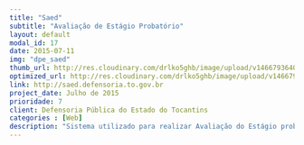 ```yaml
---
title: "Saed"
subtitle: "Avaliação de Estágio Probatório"
layout: default
modal_id: 17
date: 2015-07-11
img: "dpe_saed"
thumb_url: http://res.cloudinary.com/drlko5ghb/image/upload/v1466793640/jllvdukqucyea7kjdnxo.png
optimized_url: http://res.cloudinary.com/drlko5ghb/image/upload/v1466793643/cwhtrk60k5gvdru8sj8t.png
link: http://saed.defensoria.to.gov.br
project_date: Julho de 2015
prioridade: 7
client: Defensoria Pública do Estado do Tocantins
categories : [Web]
description: "Sistema utilizado para realizar Avaliação do Estágio probatório de mais de 500 funcionários espalhados por todo o Estado do Tocantins. Utiliza tecnologias como Ruby on Rails como framework de desenvolvimento principal, Sidekiq para execução de processos assincronos, Sistema automatizado de sincronimos de dados funcionais de servidor, desenvolvido utilizando técnicas de TDD, deploy automatizado em servidor Nginx/Unicorn, módulo de autenticação e autorização, agendamento de tarefas, processamento de imagens, auditoria, envio de SMS, etc"
---
```

